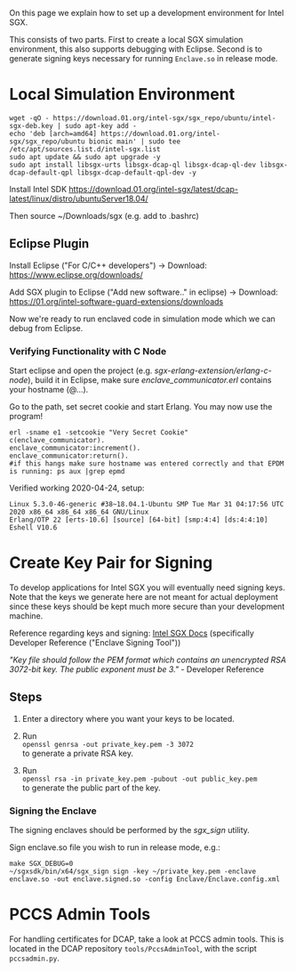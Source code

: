 On this page we explain how to set up a development environment for Intel SGX.

This consists of two parts.
First to create a local SGX simulation environment, this also supports debugging with Eclipse.
Second is to generate signing keys necessary for running `Enclave.so` in release mode.


# Local Simulation Environment

```
wget -qO - https://download.01.org/intel-sgx/sgx_repo/ubuntu/intel-sgx-deb.key | sudo apt-key add -
echo 'deb [arch=amd64] https://download.01.org/intel-sgx/sgx_repo/ubuntu bionic main' | sudo tee /etc/apt/sources.list.d/intel-sgx.list
sudo apt update && sudo apt upgrade -y
sudo apt install libsgx-urts libsgx-dcap-ql libsgx-dcap-ql-dev libsgx-dcap-default-qpl libsgx-dcap-default-qpl-dev -y
```

Install Intel SDK <https://download.01.org/intel-sgx/latest/dcap-latest/linux/distro/ubuntuServer18.04/>

Then source ~/Downloads/sgx (e.g. add to .bashrc)


## Eclipse Plugin

Install Eclipse ("For C/C++ developers") -> Download: <https://www.eclipse.org/downloads/>

Add SGX plugin to Eclipse ("Add new software.." in eclipse) -> Download: <https://01.org/intel-software-guard-extensions/downloads>

Now we're ready to run enclaved code in simulation mode which we can debug from Eclipse.

### Verifying Functionality with C Node

Start eclipse and open the project (e.g. _sgx-erlang-extension/erlang-c-node_), build it in Eclipse, make sure _enclave\_communicator.erl_ contains your hostname (@...).

Go to the path, set secret cookie and start Erlang. You may now use the program!

```
erl -sname e1 -setcookie "Very Secret Cookie"
c(enclave_communicator).
enclave_communicator:increment().
enclave_communicator:return().
#if this hangs make sure hostname was entered correctly and that EPDM is running: ps aux |grep epmd
```

Verified working 2020-04-24, setup:
```
Linux 5.3.0-46-generic #38~18.04.1-Ubuntu SMP Tue Mar 31 04:17:56 UTC 2020 x86_64 x86_64 x86_64 GNU/Linux
Erlang/OTP 22 [erts-10.6] [source] [64-bit] [smp:4:4] [ds:4:4:10] Eshell V10.6
```

# Create Key Pair for Signing

To develop applications for Intel SGX you will eventually need signing keys. Note that the keys we generate here are not meant for actual deployment since these keys should be kept much more secure than your development machine.

Reference regarding keys and signing: [Intel SGX Docs](https://download.01.org/intel-sgx/latest/linux-latest/docs/) (specifically Developer Reference ("Enclave Signing Tool"))

_"Key file should follow the PEM format which contains an unencrypted RSA 3072-bit key. The public exponent must be 3."_ - Developer Reference

## Steps

1. Enter a directory where you want your keys to be located.
2. Run  
   `openssl genrsa -out private_key.pem -3 3072`  
   to generate a private RSA key.

3. Run  
   `openssl rsa -in private_key.pem -pubout -out public_key.pem`  
   to generate the public part of the key.

### Signing the Enclave

The signing enclaves should be performed by the _sgx\_sign_ utility.

Sign enclave.so file you wish to run in release mode, e.g.:
```
make SGX_DEBUG=0
~/sgxsdk/bin/x64/sgx_sign sign -key ~/private_key.pem -enclave enclave.so -out enclave.signed.so -config Enclave/Enclave.config.xml
```

# PCCS Admin Tools

For handling certificates for DCAP, take a look at PCCS admin tools.
This is located in the DCAP repository `tools/PccsAdminTool`, with the script `pccsadmin.py`.

